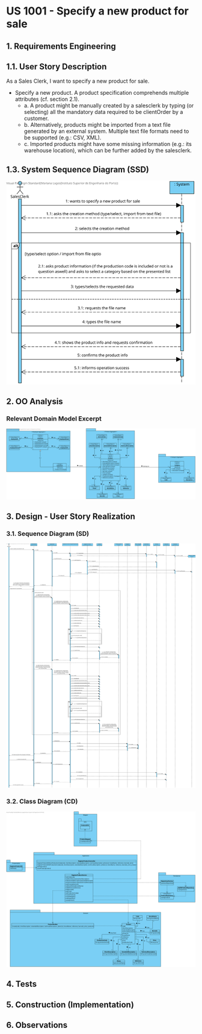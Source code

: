 # US 1001 - Specify a new product for sale

## 1. Requirements Engineering

## 1.1. User Story Description

As a Sales Clerk, I want to specify a new product for sale.

* Specify a new product. A product specification comprehends multiple attributes (cf. section 2.1).
  * a. A product might be manually created by a salesclerk by typing (or selecting) all the mandatory data required to be clientOrder by a customer.
  * b. Alternatively, products might be imported from a text file generated by an external system. Multiple text file formats need to be supported (e.g.: CSV, XML).
  * c. Imported products might have some missing information (e.g.: its warehouse location), which can be further added by the salesclerk.


## 1.3. System Sequence Diagram (SSD)

![US1001_SSD](US1001_SSD.svg)


## 2. OO Analysis

### Relevant Domain Model Excerpt

![US1001_DM](US1001_DM.svg)


## 3. Design - User Story Realization

### 3.1. Sequence Diagram (SD)

![US1001_SD](US1001_SD.svg)

### 3.2. Class Diagram (CD)

![US1001_CD](US1001_CD.svg)


## 4. Tests


## 5. Construction (Implementation)


## 6. Observations